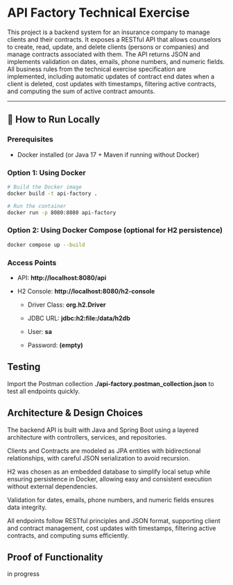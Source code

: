 # API Factory Technical Exercise

This project is a backend system for an insurance company to manage clients and their contracts. It exposes a RESTful API that allows counselors to create, read, update, and delete clients (persons or companies) and manage contracts associated with them. The API returns JSON and implements validation on dates, emails, phone numbers, and numeric fields. All business rules from the technical exercise specification are implemented, including automatic updates of contract end dates when a client is deleted, cost updates with timestamps, filtering active contracts, and computing the sum of active contract amounts.

---

## 🚀 How to Run Locally

### Prerequisites
- Docker installed (or Java 17 + Maven if running without Docker)

### Option 1: Using Docker
```bash
# Build the Docker image
docker build -t api-factory .

# Run the container
docker run -p 8080:8080 api-factory
```

### Option 2: Using Docker Compose (optional for H2 persistence)

```bash
docker compose up --build
```

### Access Points

- API: **http://localhost:8080/api**

- H2 Console: **http://localhost:8080/h2-console**
  - Driver Class: **org.h2.Driver**

  - JDBC URL: **jdbc:h2:file:/data/h2db**

  - User: **sa**

  - Password: **(empty)**

## Testing

Import the Postman collection **./api-factory.postman_collection.json** to test all endpoints quickly.

## Architecture & Design Choices

The backend API is built with Java and Spring Boot using a layered architecture with controllers, 
services, and repositories. 

Clients and Contracts are modeled as JPA entities with bidirectional relationships,
with careful JSON serialization to avoid recursion. 


H2 was chosen as an embedded database to simplify local setup while ensuring persistence in Docker, allowing easy and consistent execution without external dependencies.

Validation for dates, emails, phone numbers, and numeric fields ensures data integrity. 

All endpoints follow RESTful principles and JSON format, supporting client and contract management, cost updates with timestamps, filtering active contracts, and computing sums efficiently.


## Proof of Functionality

in progress